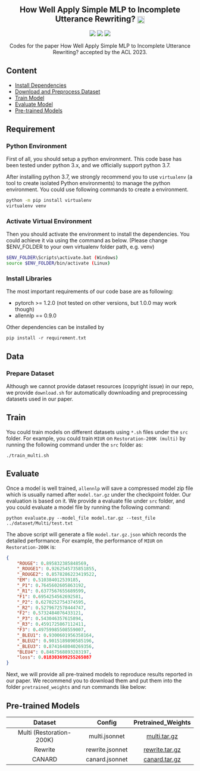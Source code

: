 <h2 align="center">
 How Well Apply Simple MLP to Incomplete Utterance Rewriting?  <img src="https://pytorch.org/assets/images/logo-dark.svg" height = "20" align=center />
</h2>

<p align="center">
  <img src="https://img.shields.io/badge/ACL-2023-brightgreen">
  <a href = '' target='_blank'><img src="http://img.shields.io/badge/Paper-PDF-red.svg"></a>
  <img src="https://img.shields.io/badge/License-Apache%202.0-blue.svg">
</p>


<p align="center">
Codes for the paper How Well Apply Simple MLP to Incomplete Utterance Rewriting?  accepted by the ACL 2023.
</p>




## Content

- [Install Dependencies](#requirement)
- [Download and Preprocess Dataset](#data)
- [Train Model](#train)
- [Evaluate Model](#evaluate)
- [Pre-trained Models](#pre-trained-models)


## Requirement

### Python Environment

First of all, you should setup a python environment. This code base has been tested under python 3.x, and we officially support python 3.7.

After installing python 3.7, we strongly recommend you to use `virtualenv` (a tool to create isolated Python environments) to manage the python environment. You could use following commands to create a environment.

```bash
python -m pip install virtualenv
virtualenv venv
```

### Activate Virtual Environment
Then you should activate the environment to install the dependencies. You could achieve it via using the command as below. (Please change $ENV_FOLDER to your own virtualenv folder path, e.g. venv)

```bash
$ENV_FOLDER\Scripts\activate.bat (Windows)
source $ENV_FOLDER/bin/activate (Linux)
```

### Install Libraries

The most important requirements of our code base are as following:
- pytorch >= 1.2.0 (not tested on other versions, but 1.0.0 may work though)
- allennlp == 0.9.0

Other dependencies can be installed by

```console
pip install -r requirement.txt
```

## Data

### Prepare Dataset

Although we cannot provide dataset resources (copyright issue) in our repo, we provide `download.sh` for automatically downloading and preprocessing datasets used in our paper.




## Train

You could train models on different datasets using `*.sh` files under the `src` folder.  For example, you could train `MIUR` on `Restoration-200K (multi)` by running the following command under the `src` folder as:

```console
./train_multi.sh
```




## Evaluate

Once a model is well trained, `allennlp` will save a compressed model zip file which is usually named after `model.tar.gz` under the checkpoint folder. Our evaluation is based on it. We provide a evaluate file under `src` folder, and you could evaluate a model file by running the following command:

```concolse
python evaluate.py --model_file model.tar.gz --test_file ../dataset/Multi/test.txt
```

The above script will generate a file `model.tar.gz.json` which records the detailed performance. For example, the performance of `MIUR` on `Restoration-200K` is:
```json
{
    "ROUGE": 0.895832385848569,
    "_ROUGE1": 0.9262545735851855,
    "_ROUGE2": 0.8578286223419522,
    "EM": 0.510384012539185,
    "_P1": 0.7645602605863192,
    "_R1": 0.6377567655689599,
    "F1": 0.6954254562692581,
    "_P2": 0.6270252754374595,
    "_R2": 0.5279672578444747,
    "F2": 0.5732484076433121,
    "_P3": 0.543046357615894,
    "_R3": 0.4591725867112411,
    "F3": 0.49759985508559007,
    "_BLEU1": 0.9300601956358164,
    "_BLEU2": 0.9015189890585196,
    "_BLEU3": 0.8741648040269356,
    "BLEU4": 0.8467568893283197,
    "loss": 0.018303699255265087
}
```
Next, we will provide all pre-trained models to reproduce results reported in our paper. We recommend you to download them and put them into the folder `pretrained_weights` and run commands like below:

## Pre-trained Models


| Dataset | Config | Pretrained_Weights |
| :---: | :---: | :---: |
| Multi (Restoration-200K) | multi.jsonnet | [multi.tar.gz](https://drive.google.com/file/d/1uRrbpqOw1Nga1maSnX0gWF1kSp0ncB48/view?usp=share_link) |
| Rewrite | rewrite.jsonnet | [rewrite.tar.gz](https://drive.google.com/file/d/1zxUzAeZcktGprjl2mcg00GPx-jEGWpN-/view?usp=share_link)|
| CANARD | canard.jsonnet | [canard.tar.gz](https://drive.google.com/file/d/14ZDIUkZi8UqoIvtv6lJJMJvQQ_eJrYPp/view?usp=share_link) |

